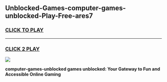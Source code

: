 
## Unblocked-Games-computer-games-unblocked-Play-Free-ares7
<h3>
<a href="https://premium76.site?title=computer-games-unblocked&ref=12A">CLICK TO PLAY</a></h3>
<hr>

<h3>
<a href="https://premium76.site?title=computer-games-unblocked&ref=12A">CLICK 2 PLAY</a>
  
</h3>

<a href="https://premium76.site?title=computer-games-unblocked&ref=12A"><img src="https://clearcache.store/games.png"></a>


**computer-games-unblocked games unblocked: Your Gateway to Fun and Accessible Online Gaming**
